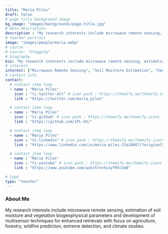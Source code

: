 ```yaml
---
title: "Maria Piles"
draft: false
# page title background image
bg_image: "images/backgrounds/page-title.jpg"
# meta description
description : "My research interests include microwave remote sensing, estimation of soil moisture and vegetation biogeophysical parameters and development of multisensor techniques for enhanced retrievals with focus on agriculture, forestry, wildfire prediction, extreme detection, and climate studies."
# teacher portrait
image: "images/people/maria.webp"
# course
# course: "Vlogging"
# biography
bio: "My research interests include microwave remote sensing, estimation of soil moisture and vegetation biogeophysical parameters and development of multisensor techniques for enhanced retrievals with focus on agriculture, forestry, wildfire prediction, extreme detection, and climate studies."
# interest
interest: ["Microwave Remote Sensing", "Soil Moisture Estimation", "Vegetation Biogeophysical Parameters", "Multisensor Techniques", "Agriculture", "Forestry", "Wildfire Prediction", "Extreme Detection", "Climate Studies"]
# contact info
contact:
  # contact item loop
  - name : "Maria Piles"
    icon : "ti-twitter-alt" # icon pack : https://themify.me/themify-icons
    link : "https://twitter.com/maria_piles"

  # contact item loop
  - name : "Maria Piles"
    icon : "ti-github" # icon pack : https://themify.me/themify-icons
    link : "https://github.com/IPL-UV/"

  # contact item loop
  - name : "Maria Piles"
    icon : "ti-linkedin" # icon pack : https://themify.me/themify-icons
    link : "https://www.linkedin.com/in/maria-piles-33a26867/?originalSubdomain=es"

  # contact item loop
  - name : "Maria Piles"
    icon : "ti-youtube" # icon pack : https://themify.me/themify-icons
    link : "https://www.youtube.com/watch?v=hixyfRVcSm8"

# type
type: "teacher"
---
```


### About Me

My research interests include microwave remote sensing, estimation of soil moisture and vegetation biogeophysical parameters and development of multisensor techniques for enhanced retrievals with focus on agriculture, forestry, wildfire prediction, extreme detection, and climate studies.